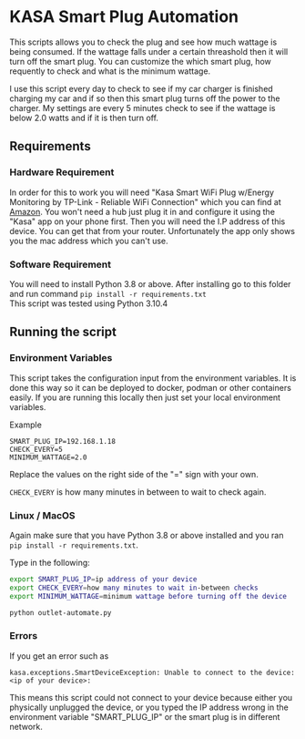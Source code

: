 # KASA Smart Plug Automation

This scripts allows you to check the plug and see how much wattage is being consumed.
If the wattage falls under a certain threashold then it will turn off the smart plug.
You can customize the which smart plug, how requently to check and what is the minimum wattage.

I use this script every day to check to see if my car charger is finished charging my
car and if so then this smart plug turns off the power to the charger. My settings are
every 5 minutes check to see if the wattage is below 2.0 watts and if it is then turn off.


## Requirements

### Hardware Requirement

In order for this to work you will need "Kasa Smart WiFi Plug w/Energy Monitoring by TP-Link - Reliable WiFi Connection" which you can find at [Amazon](https://www.amazon.com/dp/B0178IC5ZY?ref_=cm_sw_r_cp_ud_dp_MYFHR4A41QSY05NYNYQA). You won't need a hub just plug it in and configure it using the "Kasa" app on your phone first. Then you will need the I.P address of this device. You can get that from your router. Unfortunately the app only shows you the
mac address which you can't use.

### Software Requirement

You will need to install Python 3.8 or above. After installing 
go to this folder and run command `pip install -r requirements.txt`  
This script was tested using Python 3.10.4

## Running the script

### Environment Variables

This script takes the configuration input from the environment variables. It is done this way 
so it can be deployed to docker, podman or other containers easily. If you are running this
locally then just set your local environment variables.

Example
```
SMART_PLUG_IP=192.168.1.18
CHECK_EVERY=5
MINIMUM_WATTAGE=2.0
```

Replace the values on the right side of the "=" sign with your own.
  
`CHECK_EVERY` is how many minutes in between to wait to check again.

### Linux / MacOS

Again make sure that you have Python 3.8 or above installed and you ran `pip install -r requirements.txt`.

Type in the following:

```bash
export SMART_PLUG_IP=ip address of your device
export CHECK_EVERY=how many minutes to wait in-between checks
export MINIMUM_WATTAGE=minimum wattage before turning off the device

python outlet-automate.py
```

### Errors

If you get an error such as

```
kasa.exceptions.SmartDeviceException: Unable to connect to the device: <ip of your device>:
```

This means this script could not connect to your device because either you physically unplugged the device, or you typed the IP address wrong in the environment variable "SMART_PLUG_IP" or the smart plug is in different network.
